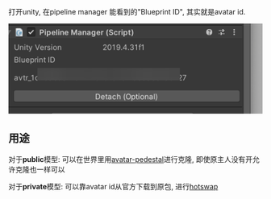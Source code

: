 打开unity, 在pipeline manager 能看到的"Blueprint ID", 其实就是avatar id.





![image20220306071615.png](assets/image20220306071615.png)





## 用途



对于**public**模型: 可以在世界里用[avatar-pedestal](VRChat/words/avatar-pedestal.md)进行克隆, 即使原主人没有开允许克隆也一样可以



对于**private**模型: 可以靠avatar id从官方下载到原包, 进行[hotswap](VRChat/hotswap.md)

